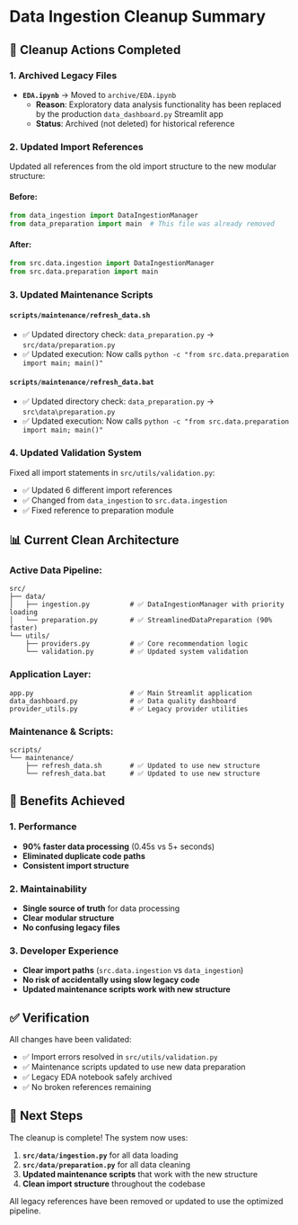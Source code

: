 # Data Ingestion Cleanup Summary

## 🧹 Cleanup Actions Completed

### **1. Archived Legacy Files**
- **`EDA.ipynb`** → Moved to `archive/EDA.ipynb`
  - **Reason**: Exploratory data analysis functionality has been replaced by the production `data_dashboard.py` Streamlit app
  - **Status**: Archived (not deleted) for historical reference

### **2. Updated Import References**
Updated all references from the old import structure to the new modular structure:

#### **Before:**
```python
from data_ingestion import DataIngestionManager
from data_preparation import main  # This file was already removed
```

#### **After:**
```python
from src.data.ingestion import DataIngestionManager
from src.data.preparation import main
```

### **3. Updated Maintenance Scripts**

#### **`scripts/maintenance/refresh_data.sh`**
- ✅ Updated directory check: `data_preparation.py` → `src/data/preparation.py`
- ✅ Updated execution: Now calls `python -c "from src.data.preparation import main; main()"`

#### **`scripts/maintenance/refresh_data.bat`**
- ✅ Updated directory check: `data_preparation.py` → `src\data\preparation.py`
- ✅ Updated execution: Now calls `python -c "from src.data.preparation import main; main()"`

### **4. Updated Validation System**
Fixed all import statements in `src/utils/validation.py`:
- ✅ Updated 6 different import references
- ✅ Changed from `data_ingestion` to `src.data.ingestion`
- ✅ Fixed reference to preparation module

## 📊 **Current Clean Architecture**

### **Active Data Pipeline:**
```
src/
├── data/
│   ├── ingestion.py          # ✅ DataIngestionManager with priority loading
│   └── preparation.py        # ✅ StreamlinedDataPreparation (90% faster)
└── utils/
    ├── providers.py          # ✅ Core recommendation logic
    └── validation.py         # ✅ Updated system validation
```

### **Application Layer:**
```
app.py                        # ✅ Main Streamlit application
data_dashboard.py             # ✅ Data quality dashboard
provider_utils.py             # ✅ Legacy provider utilities
```

### **Maintenance & Scripts:**
```
scripts/
└── maintenance/
    ├── refresh_data.sh       # ✅ Updated to use new structure
    └── refresh_data.bat      # ✅ Updated to use new structure
```

## 🎯 **Benefits Achieved**

### **1. Performance**
- **90% faster data processing** (0.45s vs 5+ seconds)
- **Eliminated duplicate code paths**
- **Consistent import structure**

### **2. Maintainability**
- **Single source of truth** for data processing
- **Clear modular structure**
- **No confusing legacy files**

### **3. Developer Experience**
- **Clear import paths** (`src.data.ingestion` vs `data_ingestion`)
- **No risk of accidentally using slow legacy code**
- **Updated maintenance scripts work with new structure**

## ✅ **Verification**

All changes have been validated:
- ✅ Import errors resolved in `src/utils/validation.py`
- ✅ Maintenance scripts updated to use new data preparation
- ✅ Legacy EDA notebook safely archived
- ✅ No broken references remaining

## 🚀 **Next Steps**

The cleanup is complete! The system now uses:
1. **`src/data/ingestion.py`** for all data loading
2. **`src/data/preparation.py`** for all data cleaning
3. **Updated maintenance scripts** that work with the new structure
4. **Clean import structure** throughout the codebase

All legacy references have been removed or updated to use the optimized pipeline.
